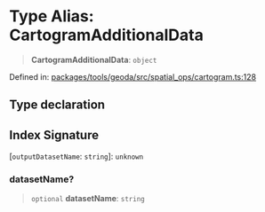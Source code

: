 # Type Alias: CartogramAdditionalData

> **CartogramAdditionalData**: `object`

Defined in: [packages/tools/geoda/src/spatial\_ops/cartogram.ts:128](https://github.com/GeoDaCenter/openassistant/blob/37d127dc7a76d6b5cf9de906c055e4c904e3dfed/packages/tools/geoda/src/spatial_ops/cartogram.ts#L128)

## Type declaration

## Index Signature

\[`outputDatasetName`: `string`\]: `unknown`

### datasetName?

> `optional` **datasetName**: `string`
